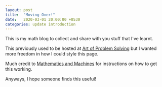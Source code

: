 ```yaml
---
layout: post
title:  "Moving Over!"
date:   2020-03-01 20:00:00 +0530
categories: update introduction
---
```

This is my math blog to collect and share with you stuff that I've learnt.

This previously used to be hosted at [Art of Problem Solving](https://artofproblemsolving.com/community/c1053926) but I wanted more freedom in how I could style this page.

Much credit to [Mathematics and Machines](https://www.jamiddleton.com/jekyll/update/2019/03/31/jekyll-mathjax-cmuserif-mlblog.html) for instructions on how to get this working.

Anyways, I hope someone finds this useful!


